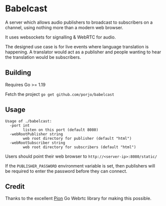 # Babelcast

A server which allows audio publishers to broadcast to subscribers on a channel, using nothing more than a modern web browser.

It uses websockets for signalling & WebRTC for audio.

The designed use case is for live events where language translation is happening.
A translator would act as a publisher and people wanting to hear the translation would be subscribers.

## Building

Requires Go >= 1.19

Fetch the project `go get github.com/porjo/babelcast`

## Usage

```
Usage of ./babelcast:
  -port int
    	listen on this port (default 8080)
  -webRootPublisher string
    	web root directory for publisher (default "html")
  -webRootSubscriber string
    	web root directory for subscribers (default "html")
```

Users should point their web browser to `http://<server-ip>:8080/static/`

If the `PUBLISHER_PASSWORD` environment variable is set, then publishers will be required to enter the
password before they can connect.

## Credit

Thanks to the excellent [Pion](https://github.com/pion/webrtc) Go Webrtc library for making this possible.
